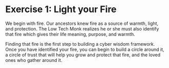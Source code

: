 # Exercise 1: Light your Fire

We begin with fire. Our ancestors knew fire as a source of warmth, light, and protection. The Low Tech Monk realizes he or she must also identify that fire which gives their life meaning, purpose, and warmth.  

Finding that fire is the first step to building a cyber wisdom framework. Once you have identified your fire, you can begin to build a circle around it, a circle of trust that will help you grow and protect that fire, and the loved ones who gather around it.  
